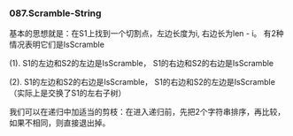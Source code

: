 ### 087.Scramble-String

基本的思想就是：在S1上找到一个切割点，左边长度为i, 右边长为len - i。 有2种情况表明它们是IsScramble

(1). S1的左边和S2的左边是IsScramble， S1的右边和S2的右边是IsScramble

(2). S1的左边和S2的右边是IsScramble， S1的右边和S2的左边是IsScramble （实际上是交换了S1的左右子树）

我们可以在递归中加适当的剪枝：在进入递归前，先把2个字符串排序，再比较，如果不相同，则直接退出掉。
